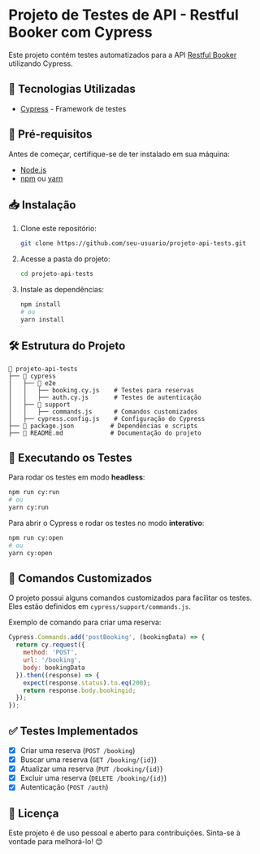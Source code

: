 # Projeto de Testes de API - Restful Booker com Cypress

Este projeto contém testes automatizados para a API [Restful Booker](https://restful-booker.herokuapp.com) utilizando Cypress.

## 🚀 Tecnologias Utilizadas

- [Cypress](https://www.cypress.io/) - Framework de testes

[//]: # (- [Mocha]&#40;https://mochajs.org/&#41; - Estrutura de testes)
[//]: # (- [Chai]&#40;https://www.chaijs.com/&#41; - Biblioteca de asserções)

## 📌 Pré-requisitos

Antes de começar, certifique-se de ter instalado em sua máquina:

- [Node.js](https://nodejs.org/)
- [npm](https://www.npmjs.com/) ou [yarn](https://yarnpkg.com/)

## 📥 Instalação

1. Clone este repositório:
   ```sh
   git clone https://github.com/seu-usuario/projeto-api-tests.git
   ```

2. Acesse a pasta do projeto:
   ```sh
   cd projeto-api-tests
   ```

3. Instale as dependências:
   ```sh
   npm install
   # ou
   yarn install
   ```

## 🛠️ Estrutura do Projeto

```
📂 projeto-api-tests
├── 📂 cypress
│   ├── 📂 e2e
│   │   ├── booking.cy.js    # Testes para reservas
│   │   ├── auth.cy.js       # Testes de autenticação
│   ├── 📂 support
│   │   ├── commands.js      # Comandos customizados
│   ├── cypress.config.js    # Configuração do Cypress
├── 📜 package.json          # Dependências e scripts
├── 📜 README.md             # Documentação do projeto
```

## 🚀 Executando os Testes

Para rodar os testes em modo **headless**:
```sh
npm run cy:run
# ou
yarn cy:run
```

Para abrir o Cypress e rodar os testes no modo **interativo**:
```sh
npm run cy:open
# ou
yarn cy:open
```

## 🔹 Comandos Customizados

O projeto possui alguns comandos customizados para facilitar os testes. Eles estão definidos em `cypress/support/commands.js`.

Exemplo de comando para criar uma reserva:
```javascript
Cypress.Commands.add('postBooking', (bookingData) => {
  return cy.request({
    method: 'POST',
    url: '/booking',
    body: bookingData
  }).then((response) => {
    expect(response.status).to.eq(200);
    return response.body.bookingid;
  });
});
```

## ✅ Testes Implementados

- [x] Criar uma reserva (`POST /booking`)
- [x] Buscar uma reserva (`GET /booking/{id}`)
- [x] Atualizar uma reserva (`PUT /booking/{id}`)
- [x] Excluir uma reserva (`DELETE /booking/{id}`)
- [x] Autenticação (`POST /auth`)

## 📜 Licença

Este projeto é de uso pessoal e aberto para contribuições. Sinta-se à vontade para melhorá-lo! 😊

